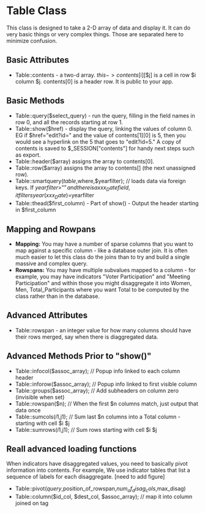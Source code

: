 # Table Class

This class is designed to take a 2-D array of data and display it. It can do very basic things or very complex things. Those are separated here to minimize confusion. 

## Basic Attributes

* Table::contents - a two-d array. $this->contents[$i][$j] is a cell in row $i column $j. contents[0] is a header row. It is public to your app.

## Basic Methods

* Table::query($select_query) - run the query, filling in the field names in row 0, and all the records starting at row 1.
* Table::show($href) - display the query, linking the values of column 0. EG if $href="edit?id=" and the value of contents[1][0] is 5, then you would see a hyperlink on the 5 that goes to "edit?id=5." A copy of contents is saved to $_SESSION["contents"] for handy next steps such as export.
* Table::header($array) assigns the array to contents[0].
* Table::row($array) assigns the array to contents[] (the next unassigned row).
* Table::smartquery($table,$where,$yearfilter); // loads data via foreign keys. If $yearfilter>”” and there is a xxx_Date field, it filters year(xxx_Date)=$yearfilter
* Table::thead($first_column) - Part of show() - Output the header starting in $first_column 

## Mapping and Rowpans

* **Mapping:** You may have a number of sparse columns that you want to map against a specific column - like a database outer join. It is often much easier to let this class do the joins than to try and build a single massive and complex query.
* **Rowspans:** You may have multiple subvalues mapped to a column - for example, you may have indicators "Voter Participation" and "Meeting Participation" and within those you might disaggregate it into Women, Men, Total_Participants where you want Total to be computed by the class rather than in the database. 

## Advanced Attributes

* Table::rowspan - an integer value for how many columns should have their rows merged, say when there is diaggregated data.

## Advanced Methods Prior to "show()"

* Table::infocol($assoc_array); // Popup info linked to each column header
* Table::inforow($assoc_array); // Popup info linked to first visible column
* Table::groups($assoc_array); // Add subheaders on column zero (invisible when set)
* Table::rowspan($n); // When the first $n columns match, just output that data once 
* Table::sumcols($i1,$j1); // Sum last $n columns into a Total column - starting with cell $i $j
* Table::sumrows($i1,$j1); // Sum rows starting with cell $i $j

## Reall advanced loading functions

When indicators have disaggregated values, you need to basically pivot information into contents. For example, We use indicator tables that list a sequence of labels for each disaggregate. [need to add figure] 

* Table::pivot($query,$position_of_rowspan,$num_of_disag_cols,$max_disag)
* Table::column($id_col, $dest_col, $assoc_array); // map it into column joined on tag

